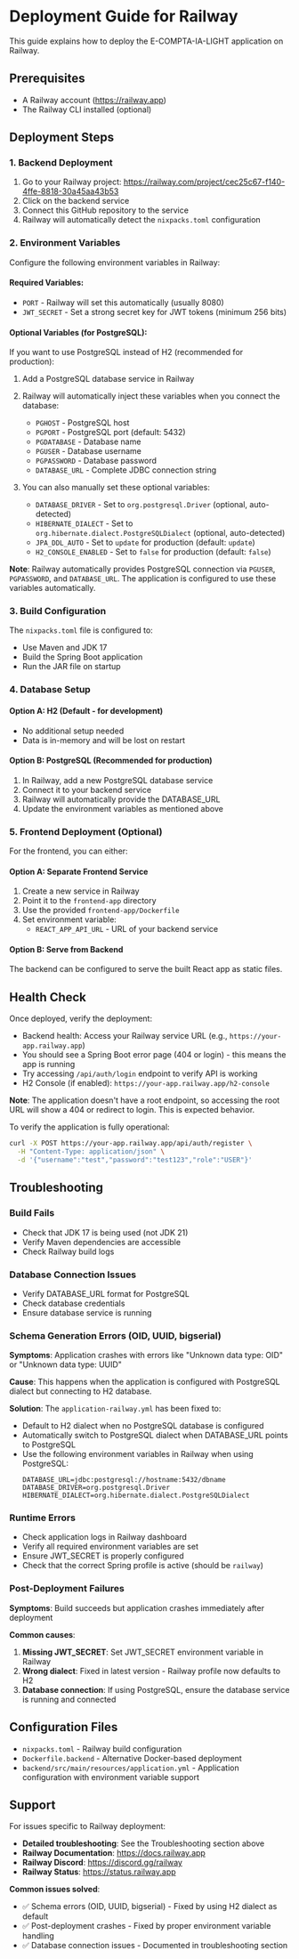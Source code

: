 # Deployment Guide for Railway

This guide explains how to deploy the E-COMPTA-IA-LIGHT application on Railway.

## Prerequisites

- A Railway account (https://railway.app)
- The Railway CLI installed (optional)

## Deployment Steps

### 1. Backend Deployment

1. Go to your Railway project: https://railway.com/project/cec25c67-f140-4ffe-8818-30a45aa43b53
2. Click on the backend service
3. Connect this GitHub repository to the service
4. Railway will automatically detect the `nixpacks.toml` configuration

### 2. Environment Variables

Configure the following environment variables in Railway:

#### Required Variables:
- `PORT` - Railway will set this automatically (usually 8080)
- `JWT_SECRET` - Set a strong secret key for JWT tokens (minimum 256 bits)

#### Optional Variables (for PostgreSQL):
If you want to use PostgreSQL instead of H2 (recommended for production):

1. Add a PostgreSQL database service in Railway
2. Railway will automatically inject these variables when you connect the database:
   - `PGHOST` - PostgreSQL host
   - `PGPORT` - PostgreSQL port (default: 5432)
   - `PGDATABASE` - Database name
   - `PGUSER` - Database username
   - `PGPASSWORD` - Database password
   - `DATABASE_URL` - Complete JDBC connection string

3. You can also manually set these optional variables:
   - `DATABASE_DRIVER` - Set to `org.postgresql.Driver` (optional, auto-detected)
   - `HIBERNATE_DIALECT` - Set to `org.hibernate.dialect.PostgreSQLDialect` (optional, auto-detected)
   - `JPA_DDL_AUTO` - Set to `update` for production (default: `update`)
   - `H2_CONSOLE_ENABLED` - Set to `false` for production (default: `false`)

**Note**: Railway automatically provides PostgreSQL connection via `PGUSER`, `PGPASSWORD`, and `DATABASE_URL`. The application is configured to use these variables automatically.

### 3. Build Configuration

The `nixpacks.toml` file is configured to:
- Use Maven and JDK 17
- Build the Spring Boot application
- Run the JAR file on startup

### 4. Database Setup

#### Option A: H2 (Default - for development)
- No additional setup needed
- Data is in-memory and will be lost on restart

#### Option B: PostgreSQL (Recommended for production)
1. In Railway, add a new PostgreSQL database service
2. Connect it to your backend service
3. Railway will automatically provide the DATABASE_URL
4. Update the environment variables as mentioned above

### 5. Frontend Deployment (Optional)

For the frontend, you can either:

#### Option A: Separate Frontend Service
1. Create a new service in Railway
2. Point it to the `frontend-app` directory
3. Use the provided `frontend-app/Dockerfile`
4. Set environment variable:
   - `REACT_APP_API_URL` - URL of your backend service

#### Option B: Serve from Backend
The backend can be configured to serve the built React app as static files.

## Health Check

Once deployed, verify the deployment:
- Backend health: Access your Railway service URL (e.g., `https://your-app.railway.app`)
- You should see a Spring Boot error page (404 or login) - this means the app is running
- Try accessing `/api/auth/login` endpoint to verify API is working
- H2 Console (if enabled): `https://your-app.railway.app/h2-console`

**Note**: The application doesn't have a root endpoint, so accessing the root URL will show a 404 or redirect to login. This is expected behavior.

To verify the application is fully operational:
```bash
curl -X POST https://your-app.railway.app/api/auth/register \
  -H "Content-Type: application/json" \
  -d '{"username":"test","password":"test123","role":"USER"}'
```

## Troubleshooting

### Build Fails
- Check that JDK 17 is being used (not JDK 21)
- Verify Maven dependencies are accessible
- Check Railway build logs

### Database Connection Issues
- Verify DATABASE_URL format for PostgreSQL
- Check database credentials
- Ensure database service is running

### Schema Generation Errors (OID, UUID, bigserial)
**Symptoms**: Application crashes with errors like "Unknown data type: OID" or "Unknown data type: UUID"

**Cause**: This happens when the application is configured with PostgreSQL dialect but connecting to H2 database.

**Solution**: The `application-railway.yml` has been fixed to:
- Default to H2 dialect when no PostgreSQL database is configured
- Automatically switch to PostgreSQL dialect when DATABASE_URL points to PostgreSQL
- Use the following environment variables in Railway when using PostgreSQL:
  ```
  DATABASE_URL=jdbc:postgresql://hostname:5432/dbname
  DATABASE_DRIVER=org.postgresql.Driver
  HIBERNATE_DIALECT=org.hibernate.dialect.PostgreSQLDialect
  ```

### Runtime Errors
- Check application logs in Railway dashboard
- Verify all required environment variables are set
- Ensure JWT_SECRET is properly configured
- Check that the correct Spring profile is active (should be `railway`)

### Post-Deployment Failures
**Symptoms**: Build succeeds but application crashes immediately after deployment

**Common causes**:
1. **Missing JWT_SECRET**: Set JWT_SECRET environment variable in Railway
2. **Wrong dialect**: Fixed in latest version - Railway profile now defaults to H2
3. **Database connection**: If using PostgreSQL, ensure the database service is running and connected

## Configuration Files

- `nixpacks.toml` - Railway build configuration
- `Dockerfile.backend` - Alternative Docker-based deployment
- `backend/src/main/resources/application.yml` - Application configuration with environment variable support

## Support

For issues specific to Railway deployment:
- **Detailed troubleshooting**: See the Troubleshooting section above
- **Railway Documentation**: https://docs.railway.app
- **Railway Discord**: https://discord.gg/railway
- **Railway Status**: https://status.railway.app

**Common issues solved**:
- ✅ Schema errors (OID, UUID, bigserial) - Fixed by using H2 dialect as default
- ✅ Post-deployment crashes - Fixed by proper environment variable handling
- ✅ Database connection issues - Documented in troubleshooting section
